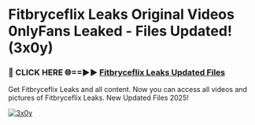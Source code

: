 # Fitbryceflix Leaks Original Videos 0nlyFans Leaked - Files Updated! (3x0y)

<h3>🔴 CLICK HERE 🌐==►► <a href="https://tinyurl.com/2wckxsce" rel="nofollow">Fitbryceflix Leaks Updated Files</a></h3>

Get Fitbryceflix Leaks and all content. Now you can access all videos and pictures of Fitbryceflix Leaks. New Updated Files 2025!

[![3x0y](https://i.imgur.com/AFduVYN.gif)](https://tinyurl.com/2wckxsce)
